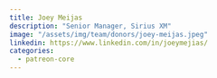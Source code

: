 ```yaml
---
title: Joey Meijas
description: "Senior Manager, Sirius XM"
image: "/assets/img/team/donors/joey-meijas.jpeg"
linkedin: https://www.linkedin.com/in/joeymejias/
categories:
  - patreon-core
---
```

